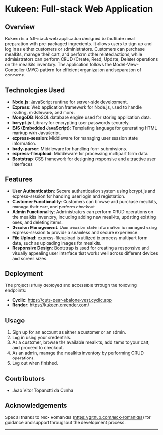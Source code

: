 # Kukeen: Full-stack Web Application

## Overview
Kukeen is a full-stack web application designed to facilitate meal preparation with pre-packaged ingredients. It allows users to sign up and log in as either customers or administrators. Customers can purchase mealkits, manage their cart, and perform other related actions, while administrators can perform CRUD (Create, Read, Update, Delete) operations on the mealkits inventory. The application follows the Model-View-Controller (MVC) pattern for efficient organization and separation of concerns.

## Technologies Used
- **Node.js**: JavaScript runtime for server-side development.
- **Express**: Web application framework for Node.js, used to handle routing, middleware, and more.
- **MongoDB**: NoSQL database engine used for storing application data.
- **bcrypt.js**: Library for encrypting user passwords securely.
- **EJS (Embedded JavaScript)**: Templating language for generating HTML markup with JavaScript.
- **express-session**: Middleware for managing user session state information.
- **body-parser**: Middleware for handling form submissions.
- **express-fileupload**: Middleware for processing multipart form data.
- **Bootstrap**: CSS framework for designing responsive and attractive user interfaces.

## Features
- **User Authentication**: Secure authentication system using bcrypt.js and express-session for handling user login and registration.
- **Customer Functionality**: Customers can browse and purchase mealkits, manage their cart, and perform checkout.
- **Admin Functionality**: Administrators can perform CRUD operations on the mealkits inventory, including adding new mealkits, updating existing ones, and deleting items.
- **Session Management**: User session state information is managed using express-session to provide a seamless and secure experience.
- **File Upload**: express-fileupload is utilized to process multipart form data, such as uploading images for mealkits.
- **Responsive Design**: Bootstrap is used for creating a responsive and visually appealing user interface that works well across different devices and screen sizes.

## Deployment
The project is fully deployed and accessible through the following endpoints:
- **Cyclic**: https://cute-pear-abalone-vest.cyclic.app
- **Render**: https://kukeen.onrender.com/

## Usage
1. Sign up for an account as either a customer or an admin.
2. Log in using your credentials.
3. As a customer, browse the available mealkits, add items to your cart, and proceed to checkout.
4. As an admin, manage the mealkits inventory by performing CRUD operations.
5. Log out when finished.

## Contributors
- Joao Vitor Topanotti da Cunha

## Acknowledgements
Special thanks to Nick Romanidis (https://github.com/nick-romanidis) for guidance and support throughout the development process.

---
